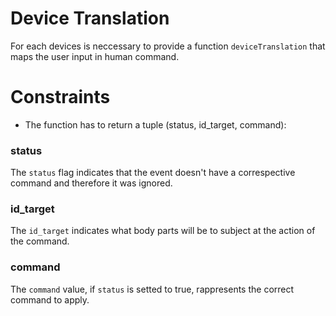 # Device Translation
For each devices is neccessary to provide a function `deviceTranslation` that maps the user input in human command.

# Constraints
* The function has to return a tuple (status, id_target, command):

### status
The `status` flag indicates that the event doesn't have a correspective command and therefore it was ignored. 

### id_target
The `id_target` indicates what body parts will be to subject at the action of the command.

### command
The `command` value, if `status` is setted to true, rappresents the correct command to apply.
